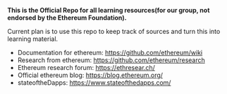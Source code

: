**This is the Official Repo for all learning resources(for our group, not endorsed by the Ethereum Foundation).**

Current plan is to use this repo to keep track of sources and turn this into learning material.

- Documentation for ethereum: https://github.com/ethereum/wiki
- Research from ethereum: https://github.com/ethereum/research
- Ethereum research forum: https://ethresear.ch/
- Official ethereum blog: https://blog.ethereum.org/
- stateoftheDapps: https://www.stateofthedapps.com/

